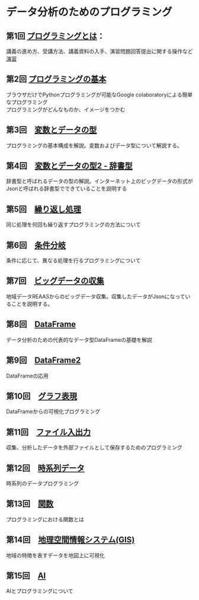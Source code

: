 # データ分析のためのプログラミング

## 第1回 [プログラミングとは](./pytnon1/講義演習サンプル.md)：

講義の進め方、受講方法、講義資料の入手、演習問題回答提出に関する操作など
[演習](http://colab.research.google.com/github/ueharaLab/python_programming/python1/blob/main/講義演習サンプル.ipynb)

## 第2回 [プログラミングの基本](https://github.com/ueharaLab/python2_basics)

ブラウザだけでPythonプログラミングが可能なGoogle colaboratoryによる簡単なプログラミング  
プログラミングがどんなものか、イメージをつかむ

## 第3回　[変数とデータの型](https://github.com/ueharaLab/python3_variables)

プログラミングの基本構成を解説。変数およびデータ型について解説する。

## 第4回　[変数とデータの型2 - 辞書型](https://github.com/ueharaLab/python4_dict)

辞書型と呼ばれるデータの型の解説。インターネット上のビッグデータの形式がJsonと呼ばれる辞書型でできていることを説明する

## 第5回　[繰り返し処理](https://github.com/ueharaLab/python5_repeat)

同じ処理を何回も繰り返すプログラミングの方法について

## 第6回　[条件分岐](https://github.com/ueharaLab/python6_ifelse)

条件に応じて、異なる処理を行るプログラミングについて

## 第7回　[ビッグデータの収集](https://github.com/ueharaLab/python7_begdata_Resas)

地域データREAASからのビッグデータ収集。収集したデータがJsonになっていることを説明する。

## 第8回　[DataFrame](https://github.com/ueharaLab/python8_dataframe)

データ分析のための代表的なデータ型DataFrameの基礎を解説

## 第9回　[DataFrame2](https://github.com/ueharaLab/python9_dataframe2)

DataFrameの応用

## 第10回　[グラフ表現](https://github.com/ueharaLab/python10_visualization)

DataFrameからの可視化プログラミング

## 第11回　[ファイル入出力](https://github.com/ueharaLab/python11_files)

収集、分析したデータを外部ファイルとして保存するためのプログラミング

## 第12回　[時系列データ](https://github.com/ueharaLab/python12_timeseries)

時系列のデータプログラミング

## 第13回　[関数](https://github.com/ueharaLab/python13_function)

プログラミングにおける関数とは

## 第14回　[地理空間情報システム(GIS)](https://github.com/ueharaLab/python14_GIS)

地域の特徴を表すデータを地図上に可視化　　

## 第15回　[AI](https://github.com/ueharaLab/python15_AI)

AIとプログラミングについて
